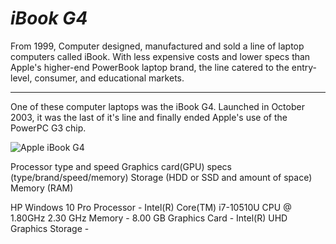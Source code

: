 # *iBook G4*

From 1999, Computer designed, manufactured and sold a line of laptop computers called iBook. With less expensive costs and lower specs than Apple's higher-end PowerBook laptop brand, the line catered to the entry-level, consumer, and educational markets.

---

One of these computer laptops was the iBook G4. Launched in October 2003, it was the last of it's line and finally ended Apple's use of the PowerPC G3 chip.

![Apple iBook G4](https://guide-images.cdn.ifixit.com/igi/VtNcicMm1ZvLl3Rw.standard)



Processor type and speed
Graphics card(GPU) specs (type/brand/speed/memory)
Storage (HDD or SSD and amount of space)
Memory (RAM)

HP Windows 10 Pro
Processor - Intel(R) Core(TM) i7-10510U CPU @ 1.80GHz   2.30 GHz
Memory - 8.00 GB
Graphics Card - Intel(R) UHD Graphics
Storage - 
